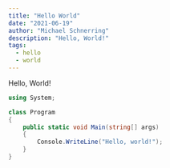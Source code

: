 ```yaml
---
title: "Hello World"
date: "2021-06-19"
author: "Michael Schnerring"
description: "Hello, World!"
tags:
  - hello
  - world
---
```


Hello, World!

```csharp
using System;

class Program
{
    public static void Main(string[] args)
    {
        Console.WriteLine("Hello, world!");
    }
}
```
